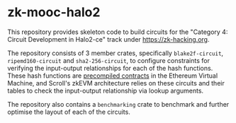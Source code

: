 # zk-mooc-halo2

This repository provides skeleton code to build circuits for the "Category 4: Circuit Development in Halo2-ce"
track under https://zk-hacking.org.

The repository consists of 3 member crates, specifically `blake2f-circuit`, `ripemd160-circuit` and `sha2-256-circuit`,
to configure constraints for verifying the input-output relationships for each of the hash functions. These hash
functions are [precompiled contracts](https://www.evm.codes/precompiled) in the Ethereum Virtual Machine, and Scroll's
zkEVM architecture relies on these circuits and their tables to check the input-output relationship via lookup arguments.

The repository also contains a `benchmarking` crate to benchmark and further optimise the layout of each of the circuits.
